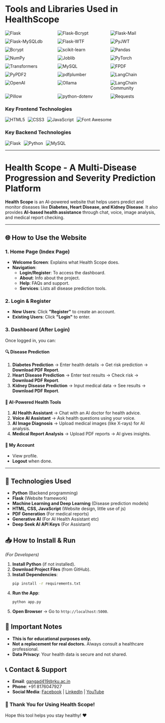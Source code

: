 # **Tools and Libraries Used in HealthScope**  

<div style="display: flex; flex-wrap: wrap; gap: 10px;">  
  <!-- Web Framework & Backend -->
  <img src="https://img.shields.io/badge/Flask-000000?style=flat&logo=flask&logoColor=white" alt="Flask" style="flex: 1 1 30%;">
  <img src="https://img.shields.io/badge/Flask_Bcrypt-FF0000?style=flat&logo=flask&logoColor=white" alt="Flask-Bcrypt" style="flex: 1 1 30%;">
  <img src="https://img.shields.io/badge/Flask_Mail-0078D4?style=flat&logo=microsoft-outlook&logoColor=white" alt="Flask-Mail" style="flex: 1 1 30%;">
  <img src="https://img.shields.io/badge/Flask_MySQLdb-4479A1?style=flat&logo=mysql&logoColor=white" alt="Flask-MySQLdb" style="flex: 1 1 30%;">
  <img src="https://img.shields.io/badge/Flask_WTF-000000?style=flat&logo=flask&logoColor=white" alt="Flask-WTF" style="flex: 1 1 30%;">

  <!-- Authentication & Security -->
  <img src="https://img.shields.io/badge/PyJWT-000000?style=flat&logo=json-web-tokens&logoColor=white" alt="PyJWT" style="flex: 1 1 30%;">
  <img src="https://img.shields.io/badge/Bcrypt-003366?style=flat&logo=python&logoColor=white" alt="Bcrypt" style="flex: 1 1 30%;">

  <!-- Data Processing & ML -->
  <img src="https://img.shields.io/badge/scikit_learn-F7931E?style=flat&logo=scikit-learn&logoColor=white" alt="scikit-learn" style="flex: 1 1 30%;">
  <img src="https://img.shields.io/badge/Pandas-150458?style=flat&logo=pandas&logoColor=white" alt="Pandas" style="flex: 1 1 30%;">
  <img src="https://img.shields.io/badge/NumPy-013243?style=flat&logo=numpy&logoColor=white" alt="NumPy" style="flex: 1 1 30%;">
  <img src="https://img.shields.io/badge/Joblib-1A202C?style=flat&logo=python&logoColor=white" alt="Joblib" style="flex: 1 1 30%;">
  <img src="https://img.shields.io/badge/PyTorch-EE4C2C?style=flat&logo=pytorch&logoColor=white" alt="PyTorch" style="flex: 1 1 30%;">
  <img src="https://img.shields.io/badge/Transformers-FFD43B?style=flat&logo=huggingface&logoColor=black" alt="Transformers" style="flex: 1 1 30%;">

  <!-- Database -->
  <img src="https://img.shields.io/badge/MySQL-4479A1?style=flat&logo=mysql&logoColor=white" alt="MySQL" style="flex: 1 1 30%;">

  <!-- PDF Generation -->
  <img src="https://img.shields.io/badge/FPDF-008000?style=flat&logo=pdf&logoColor=white" alt="FPDF" style="flex: 1 1 30%;">
  <img src="https://img.shields.io/badge/PyPDF2-FF0000?style=flat&logo=adobe-acrobat-reader&logoColor=white" alt="PyPDF2" style="flex: 1 1 30%;">
  <img src="https://img.shields.io/badge/pdfplumber-000080?style=flat&logo=pdf&logoColor=white" alt="pdfplumber" style="flex: 1 1 30%;">

  <!-- AI Features -->
  <img src="https://img.shields.io/badge/LangChain-00A67E?style=flat&logo=python&logoColor=white" alt="LangChain" style="flex: 1 1 30%;">
  <img src="https://img.shields.io/badge/OpenAI-412991?style=flat&logo=openai&logoColor=white" alt="OpenAI" style="flex: 1 1 30%;">
  <img src="https://img.shields.io/badge/Ollama-585858?style=flat&logo=ollama&logoColor=white" alt="Ollama" style="flex: 1 1 30%;">
  <img src="https://img.shields.io/badge/LangChain_Community-00A67E?style=flat&logo=python&logoColor=white" alt="LangChain Community" style="flex: 1 1 30%;">

  <!-- Image Processing -->
  <img src="https://img.shields.io/badge/Pillow-3776AB?style=flat&logo=python&logoColor=white" alt="Pillow" style="flex: 1 1 30%;">

  <!-- Utilities -->
  <img src="https://img.shields.io/badge/python_dotenv-3776AB?style=flat&logo=python&logoColor=white" alt="python-dotenv" style="flex: 1 1 30%;">
  <img src="https://img.shields.io/badge/Requests-3776AB?style=flat&logo=python&logoColor=white" alt="Requests" style="flex: 1 1 30%;">
</div>

### **Key Frontend Technologies**

<div style="display: flex; flex-wrap: wrap; gap: 10px;">
  <img src="https://img.shields.io/badge/HTML5-E34F26?style=flat&logo=html5&logoColor=white" alt="HTML5">
  <img src="https://img.shields.io/badge/CSS3-1572B6?style=flat&logo=css3&logoColor=white" alt="CSS3"> 
  <img src="https://img.shields.io/badge/JavaScript-F7DF1E?style=flat&logo=javascript&logoColor=black" alt="JavaScript">
  <img src="https://img.shields.io/badge/Font_Awesome-528DD7?style=flat&logo=font-awesome&logoColor=white" alt="Font Awesome">
</div>

### **Key Backend Technologies** 

<div style="display: flex; flex-wrap: wrap; gap: 10px;">
  <img src="https://img.shields.io/badge/Flask-000000?style=flat&logo=flask&logoColor=white" alt="Flask">
  <img src="https://img.shields.io/badge/Python-3776AB?style=flat&logo=python&logoColor=white" alt="Python">
  <img src="https://img.shields.io/badge/MySQL-4479A1?style=flat&logo=mysql&logoColor=white" alt="MySQL">
</div>

-------------------------------

# **Health Scope - A Multi-Disease Progression and Severity Prediction Platform**

**Health Scope** is an AI-powered website that helps users predict and monitor diseases like **Diabetes, Heart Disease, and Kidney Disease**. It also provides **AI-based health assistance** through chat, voice, image analysis, and medical report checking.  

---

## **🌐 How to Use the Website**  

### **1. Home Page (Index Page)**  
- **Welcome Screen**: Explains what Health Scope does.  
- **Navigation**:  
  - **Login/Register**: To access the dashboard.  
  - **About**: Info about the project.  
  - **Help**: FAQs and support.  
  - **Services**: Lists all disease prediction tools.  

### **2. Login & Register**  
- **New Users**: Click **"Register"** to create an account.  
- **Existing Users**: Click **"Login"** to enter.  

### **3. Dashboard (After Login)**  
Once logged in, you can:  

#### **🔍 Disease Prediction**  
1. **Diabetes Prediction** → Enter health details → Get risk prediction → **Download PDF Report**.  
2. **Heart Disease Prediction** → Enter test results → Check risk → **Download PDF Report**.  
3. **Kidney Disease Prediction** → Input medical data → See results → **Download PDF Report**.  

#### **🤖 AI-Powered Health Tools**  
1. **AI Health Assistant** → Chat with an AI doctor for health advice.  
2. **Voice AI Assistant** → Ask health questions using your voice.  
3. **AI Image Diagnosis** → Upload medical images (like X-rays) for AI analysis.  
4. **Medical Report Analysis** → Upload PDF reports → AI gives insights.  

#### **👤 My Account**  
- View profile.  
- **Logout** when done.  

---

## **🔧 Technologies Used**  
- **Python** (Backend programming)  
- **Flask** (Website framework)  
- **Machine Learning and Deep Learning** (Disease prediction models)  
- **HTML, CSS, JavaScript** (Website design, little use of js)  
- **PDF Generation** (For medical reports)  
- **Generative AI** (For AI Health Assistant etc)
- **Deep Seek AI API Keys** (For Assistant)

## **📥 How to Install & Run**  
*(For Developers)*  

1. **Install Python** (if not installed).  
2. **Download Project Files** (from GitHub).  
3. **Install Dependencies**:  
   ```sh
   pip install -r requirements.txt
   ```
4. **Run the App**:  
   ```sh
   python app.py
   ```
5. **Open Browser** → Go to `http://localhost:5000`.  


## **📜 Important Notes**  
- **This is for educational purposes only.**  
- **Not a replacement for real doctors.** Always consult a healthcare professional.  
- **Data Privacy**: Your health data is secure and not shared.  


## **📞 Contact & Support**  
- **Email**: gangad419@rku.ac.in  
- **Phone**: +91 8176047927  
- **Social Media**: [Facebook](https://www.facebook.com/gangad143) | [LinkedIn](https://www.linkedin.com/in/angadgupta143/) | [YouTube](https://www.youtube.com/@greenature143)  


### **🚀 Thank You for Using Health Scope!**  
Hope this tool helps you stay healthy! ❤️  
   
